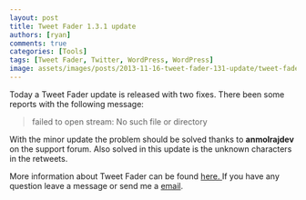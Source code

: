 ```yaml
---
layout: post
title: Tweet Fader 1.3.1 update
authors: [ryan]
comments: true
categories: [Tools]
tags: [Tweet Fader, Twitter, WordPress, WordPress]
image: assets/images/posts/2013-11-16-tweet-fader-131-update/tweet-fader-131-update-feature-image.png
---
```

Today a Tweet Fader update is released with two fixes. There been some reports with the following message:
<blockquote>failed to open stream: No such file or directory</blockquote>
With the minor update the problem should be solved thanks to <strong>anmolrajdev</strong> on the support forum. Also solved in this update is the unknown characters in the retweets.

More information about Tweet Fader can be found <a href="http://www.logitblog.com/tooling/tweet-fader/" target="_blank">here. </a>If you have any question leave a message or send me a <a href="mailto:mail@logitblog.com" target="_blank">email</a>.
